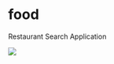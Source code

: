 # food
Restaurant Search Application

<img src="https://media.giphy.com/media/Q50VU0WwJFXcRopqlv/giphy.gif" >
